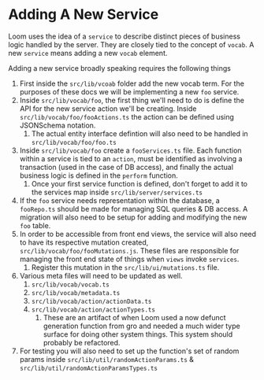 # Adding A New Service
Loom uses the idea of a `service` to describe distinct pieces of business logic handled by the server. They are closely tied to the concept of `vocab`. A new `service` means adding a new `vocab` element.

Adding a new service broadly speaking requires the following things

1) First inside the `src/lib/vcoab` folder add the new vocab term. For the purposes of these docs we will be implementing a new `foo` service.
1) Inside `src/lib/vocab/foo`, the first thing we'll need to do is define the API for the new service action we'll be creating. Inside `src/lib/vocab/foo/fooActions.ts` the action can be defined using JSONSchema notation.
    1) The actual entity interface defintion will also need to be handled in `src/lib/vocab/foo/foo.ts`
1) Inside `src/lib/vocab/foo` create a `fooServices.ts` file. Each function within a service is tied to an `action`, must be identified as involving a transaction (used in the case of DB access), and finally the actual business logic is defined in the `perform` function.
    1) Once your first service function is defined, don't forget to add it to the services map inside `src/lib/server/services.ts`
1) If the `foo` service needs representation within the database, a `fooRepo.ts` should be made for managing SQL queries & DB access. A migration will also need to be setup for adding and modifying the new `foo` table.
1) In order to be accessible from front end views, the service will also need to have its respective mutation created, `src/lib/vocab/foo/fooMutations.js`. These files are responsible for managing the front end state of things when `views` invoke `services`.
    1) Register this mutation in the `src/lib/ui/mutations.ts` file.
1) Various meta files will need to be updated as well.
    1) `src/lib/vocab/vocab.ts`
    1) `src/lib/vocab/metadata.ts`
    1) `src/lib/vocab/action/actionData.ts`
    1) `src/lib/vocab/action/actionTypes.ts`
        1) These are an artifact of when Loom used a now defunct generation function from gro and needed a much wider type surface for doing other system things. This system should probably be refactored.
1) For testing you will also need to set up the function's set of random params inside `src/lib/util/randomActionParams.ts` & `src/lib/util/randomActionParamsTypes.ts`